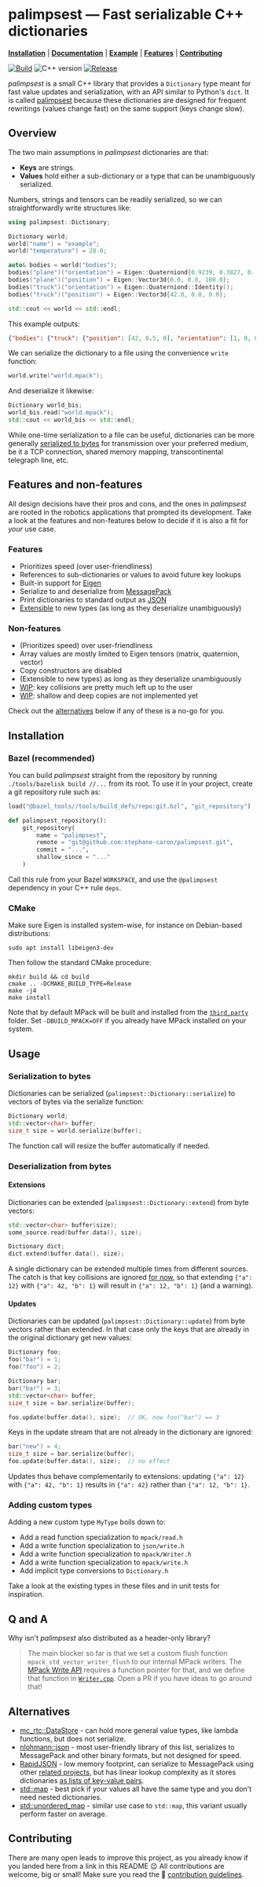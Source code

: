 # palimpsest — Fast serializable C++ dictionaries

[**Installation**](https://github.com/stephane-caron/palimpsest/#installation)
| [**Documentation**](https://scaron.info/doc/palimpsest/)
| [**Example**](https://github.com/stephane-caron/palimpsest#overview)
| [**Features**](https://github.com/stephane-caron/palimpsest#features-and-non-features)
| [**Contributing**](https://github.com/stephane-caron/palimpsest#contributing)

[![Build](https://img.shields.io/github/workflow/status/stephane-caron/palimpsest/CI)](https://github.com/stephane-caron/palimpsest/actions)
![C++ version](https://img.shields.io/badge/C++-17/20-blue.svg?style=flat)
[![Release](https://img.shields.io/github/v/release/stephane-caron/palimpsest.svg?sort=semver)](https://github.com/stephane-caron/palimpsest/releases)

_palimpsest_ is a small C++ library that provides a ``Dictionary`` type meant for fast value updates and serialization, with an API similar to Python's ``dict``. It is called [palimpsest](https://en.wiktionary.org/wiki/palimpsest#Noun) because these dictionaries are designed for frequent rewritings (values change fast) on the same support (keys change slow).

## Overview

The two main assumptions in _palimpsest_ dictionaries are that:

* **Keys** are strings.
* **Values** hold either a sub-dictionary or a type that can be unambiguously serialized.

Numbers, strings and tensors can be readily serialized, so we can straightforwardly write structures like:

```cpp
using palimpsest::Dictionary;

Dictionary world;
world("name") = "example";
world("temperature") = 28.0;

auto& bodies = world("bodies");
bodies("plane")("orientation") = Eigen::Quaterniond{0.9239, 0.3827, 0., 0.};
bodies("plane")("position") = Eigen::Vector3d{0.0, 0.0, 100.0};
bodies("truck")("orientation") = Eigen::Quaterniond::Identity();
bodies("truck")("position") = Eigen::Vector3d{42.0, 0.0, 0.0};

std::cout << world << std::endl;
```

This example outputs:

```json
{"bodies": {"truck": {"position": [42, 0.5, 0], "orientation": [1, 0, 0, 0]}, "plane": {"position": [0.1, 0, 100], "orientation": [0.9239, 0.3827, 0, 0]}}, "temperature": 28, "name": "example"}
```

We can serialize the dictionary to a file using the convenience ``write`` function:

```cpp
world.write("world.mpack");
```

And deserialize it likewise:

```cpp
Dictionary world_bis;
world_bis.read("world.mpack");
std::cout << world_bis << std::endl;
```

While one-time serialization to a file can be useful, dictionaries can be more generally [serialized to bytes](#serialization-to-bytes) for transmission over your preferred medium, be it a TCP connection, shared memory mapping, transcontinental telegraph line, etc.

## Features and non-features

All design decisions have their pros and cons, and the ones in _palimpsest_ are rooted in the robotics applications that prompted its development. Take a look at the features and non-features below to decide if it is also a fit for _your_ use case.

### Features

* Prioritizes speed (over user-friendliness)
* References to sub-dictionaries or values to avoid future key lookups
* Built-in support for [Eigen](https://eigen.tuxfamily.org/)
* Serialize to and deserialize from [MessagePack](https://msgpack.org/)
* Print dictionaries to standard output as [JSON](https://www.json.org/json-en.html)
* [Extensible](#adding-custom-types) to new types (as long as they deserialize unambiguously)

### Non-features

* (Prioritizes speed) over user-friendliness
* Array values are mostly limited to Eigen tensors (matrix, quaternion, vector)
* Copy constructors are disabled
* (Extensible to new types) as long as they deserialize unambiguously
* [WIP](#contributing): key collisions are pretty much left up to the user
* [WIP](#contributing): shallow and deep copies are not implemented yet

Check out the [alternatives](#alternatives) below if any of these is a no-go for you.

## Installation

### Bazel (recommended)

You can build _palimpsest_ straight from the repository by running ``./tools/bazelisk build //...`` from its root. To use it in your project, create a git repository rule such as:

```python
load("@bazel_tools//tools/build_defs/repo:git.bzl", "git_repository")

def palimpsest_repository():
    git_repository(
        name = "palimpsest",
        remote = "git@github.com:stephane-caron/palimpsest.git",
        commit = "...",
        shallow_since = "..."
    )
```

Call this rule from your Bazel ``WORKSPACE``, and use the ``@palimpsest`` dependency in your C++ rule ``deps``.

### CMake

Make sure Eigen is installed system-wise, for instance on Debian-based distributions:

```console
sudo apt install libeigen3-dev
```

Then follow the standard CMake procedure:

```console
mkdir build && cd build
cmake .. -DCMAKE_BUILD_TYPE=Release
make -j4
make install
```

Note that by default MPack will be built and installed from the [``third_party``](https://github.com/stephane-caron/palimpsest/tree/main/third_party) folder. Set ``-DBUILD_MPACK=OFF`` if you already have MPack installed on your system.

## Usage

### Serialization to bytes

Dictionaries can be serialized (``palimpsest::Dictionary::serialize``) to vectors of bytes via the serialize function:

```cpp
Dictionary world;
std::vector<char> buffer;
size_t size = world.serialize(buffer);
```

The function call will resize the buffer automatically if needed.

### Deserialization from bytes

#### Extensions

Dictionaries can be extended (``palimpsest::Dictionary::extend``) from byte vectors:

```cpp
std::vector<char> buffer(size);
some_source.read(buffer.data(), size);

Dictionary dict;
dict.extend(buffer.data(), size);
```

A single dictionary can be extended multiple times from different sources. The catch is that key collisions are ignored [for now](#contributing), so that extending ``{"a": 12}`` with ``{"a": 42, "b": 1}`` will result in ``{"a": 12, "b": 1}`` (and a warning).

#### Updates

Dictionaries can be updated (``palimpsest::Dictionary::update``) from byte vectors rather than extended. In that case only the keys that are already in the original dictionary get new values:

```cpp
Dictionary foo;
foo("bar") = 1;
foo("foo") = 2;

Dictionary bar;
bar("bar") = 3;
std::vector<char> buffer;
size_t size = bar.serialize(buffer);

foo.update(buffer.data(), size);  // OK, now foo("bar") == 3
```

Keys in the update stream that are not already in the dictionary are ignored:

```cpp
bar("new") = 4;
size_t size = bar.serialize(buffer);
foo.update(buffer.data(), size);  // no effect
```

Updates thus behave complementarily to extensions: updating ``{"a": 12}`` with ``{"a": 42, "b": 1}`` results in ``{"a": 42}`` rather than ``{"a": 12, "b": 1}``.

### Adding custom types

Adding a new custom type ``MyType`` boils down to:

* Add a read function specialization to ``mpack/read.h``
* Add a write function specialization to ``json/write.h``
* Add a write function specialization to ``mpack/Writer.h``
* Add a write function specialization to ``mpack/write.h``
* Add implicit type conversions to ``Dictionary.h``

Take a look at the existing types in these files and in unit tests for inspiration.

## Q and A

Why isn't _palimpsest_ also distributed as a header-only library?

> The main blocker so far is that we set a custom flush function
> ``mpack_std_vector_writer_flush`` to our internal MPack writers. The [MPack
> Write API](https://ludocode.github.io/mpack/group__writer.html) requires a
> function pointer for that, and we define that function in
> [`Writer.cpp`](src/mpack/Writer.cpp). Open a PR if you have ideas to go
> around that!

## Alternatives

* [mc_rtc::DataStore](https://github.com/jrl-umi3218/mc_rtc/blob/master/include/mc_rtc/DataStore.h) - can hold more general value types, like lambda functions, but does not serialize.
* [nlohmann::json](https://github.com/nlohmann/json) - most user-friendly library of this list, serializes to MessagePack and other binary formats, but not designed for speed.
* [RapidJSON](https://github.com/Tencent/rapidjson/) - low memory footprint, can serialize to MessagePack using other [related projects](https://github.com/Tencent/rapidjson/wiki/Related-Projects), but has linear lookup complexity as it stores dictionaries [as lists of key-value pairs](https://github.com/Tencent/rapidjson/issues/102).
* [std::map](https://www.cplusplus.com/reference/map/map/) - best pick if your values all have the same type and you don't need nested dictionaries.
* [std::unordered\_map](https://www.cplusplus.com/reference/unordered_map/unordered_map/) - similar use case to ``std::map``, this variant usually perform faster on average.

## Contributing

There are many open leads to improve this project, as you already know if you landed here from a link in this README 😉 All contributions are welcome, big or small! Make sure you read the 👷 [contribution guidelines](CONTRIBUTING.md).
